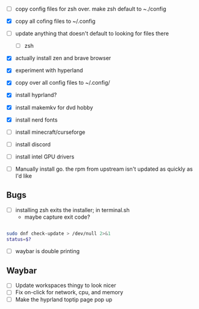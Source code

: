 

- [ ] copy config files for zsh over. make zsh default to ~./config
- [x] copy all cofing files to ~/.config
- [ ] update anything that doesn't default to looking for files there
  - [ ] zsh
- [x] actually install zen and brave browser
- [x] experiment with hyperland
- [x] copy over all config files to ~/.config/
- [x] install hyprland?
- [x] install makemkv for dvd hobby
- [x] install nerd fonts
- [ ] install minecraft/curseforge
- [ ] install discord
- [ ] install intel GPU drivers


- [ ] Manually install go. the rpm from upstream isn't updated as quickly as I'd like

## Bugs
- [ ] installing zsh exits the installer; in terminal.sh
   - maybe capture exit code? 
   ```
```bash
sudo dnf check-update > /dev/null 2>&1
status=$?
```
- [ ] waybar is double printing

## Waybar 
- [ ] Update workspaces thingy to look nicer
- [ ] Fix on-click for network, cpu, and memory
- [ ] Make the hyprland toptip page pop up

